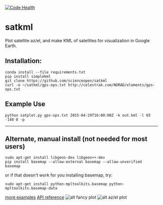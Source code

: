 [![Code Health](https://landscape.io/github/scienceopen/satkml/master/landscape.png)](https://landscape.io/github/scienceopen/satkml/master)

satkml
======

Plot satellite az/el, and make KML of satellites for visualization in Google Earth.

Installation:
-------------
```
conda install --file requirements.txt
pip install simplekml
git clone https://github.com/scienceopen/satkml
curl -o ~/satkml/gps-ops.txt http://celestrak.com/NORAD/elements/gps-ops.txt
```

Example Use
-----------
```
python satplot.py gps-ops.txt 2015-04-29T16:00:00Z -k out.kml -l 65 -148 0 -p
```
------------------------------------------------------------

Alternate, manual install (not needed for most users)
-----------------------------------------------------
```
sudo apt-get install libgeos-dev libgeos++-dev
pip install basemap --allow-external basemap --allow-unverified basemap
```
or if that doesn't work for you installing basemap, try:
```
sudo apt-get install python-mpltoolkits.basemap python-mpltoolkits.basemap-data
```

[more examples](http://introtopython.org/visualization_earthquakes.html)
[API reference](http://matplotlib.org/basemap/)
![alt fancy plot](http://scienceopen.github.io/gpsconst.png)
![alt az/el plot](http://scienceopen.github.io/gpsazel.png)
